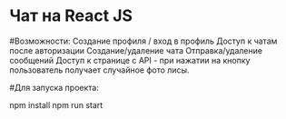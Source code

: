 # Чат на React JS 

#Возможности: 
Создание профиля / вход в профиль
Доступ к чатам после авторизации
Создание/удаление чата
Отправка/удаление сообщений 
Доступ к странице с API - при нажатии на кнопку пользователь получает случайное фото лисы. 

#Для запуска проекта:

npm install 
npm run start
